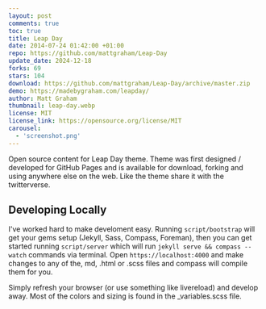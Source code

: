 ```yaml
---
layout: post
comments: true
toc: true
title: Leap Day
date: 2014-07-24 01:42:00 +01:00
repo: https://github.com/mattgraham/Leap-Day
update_date: 2024-12-18
forks: 69
stars: 104
download: https://github.com/mattgraham/Leap-Day/archive/master.zip
demo: https://madebygraham.com/leapday/
author: Matt Graham
thumbnail: leap-day.webp
license: MIT
license_link: https://opensource.org/license/MIT
carousel:
  - 'screenshot.png'
---
```


Open source content for Leap Day theme. Theme was first designed / developed for GitHub Pages and is available for download, forking and using anywhere else on the web. Like the theme share it with the twitterverse.

## Developing Locally

I've worked hard to make develoment easy. Running `script/bootstrap` will get your gems setup (Jekyll, Sass, Compass, Foreman), then you can get started running `script/server` which will run `jekyll serve && compass --watch` commands via terminal. Open `https://localhost:4000` and make changes to any of the, md, .html or .scss files and compass will compile them for you.

Simply refresh your browser (or use something like livereload) and develop away. Most of the colors and sizing is found in the _variables.scss file.
